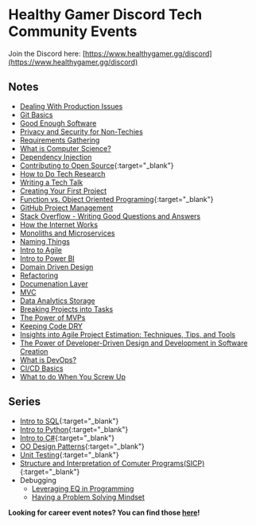 # Healthy Gamer Discord Tech Community Events

Join the Discord here: [https://www.healthygamer.gg/discord](https://www.healthygamer.gg/discord)

## Notes

- [Dealing With Production Issues](./Dealing%20With%20Production%20Issues)
- [Git Basics](./Git%20Basics)
- [Good Enough Software](./Good%20Enough%20Software)
- [Privacy and Security for Non-Techies](./Privacy%20and%20Security)
- [Requirements Gathering](./Requirements%20Gathering)
- [What is Computer Science?](./What%20is%20Computer%20Science)
- [Dependency Injection](./Dependency%20Injection)
- [Contributing to Open Source](https://docs.google.com/document/d/1pBrpcXN_8cZITywaWFL9C7Yq2L9pDfvlMy_OIjdkL0g/edit?usp=sharing){:target="_blank"}
- [How to Do Tech Research](./How%20to%20Research%20Tech%20Stuff)
- [Writing a Tech Talk](./Creating%20a%20Tech%20Talk)
- [Creating Your First Project](./Creating%20Your%20First%20Project)
- [Function vs. Object Oriented Programing](https://docs.google.com/document/d/1DGiqUdvWoTkeAL2cDCIVwrf4xk2mZvdia_MfAriJKQc/edit?usp=sharing){:target="_blank"}
- [GitHub Project Management](./GitHub-Project-Management)
- [Stack Overflow - Writing Good Questions and Answers](./Surviving%20Stack%20Overflow)
- [How the Internet Works](./How%20the%20Internet%20Works)
- [Monoliths and Microservices](./Monoliths%20and%20Microservices)
- [Naming Things](./Naming%20Things)
- [Intro to Agile](./Intro%20to%20Agile)
- [Intro to Power BI](./Intro%20to%20Power%20BI)
- [Domain Driven Design](./Domain%20Driven%20Design)
- [Refactoring](./Refactoring)
- [Documenation Layer](./Documentation)
- [MVC](./MVC)
- [Data Analytics Storage](./Data%20Analytics%20Storage)
- [Breaking Projects into Tasks](./Projects%20to%20Tasks)
- [The Power of MVPs](./Power%20of%20MVPs)
- [Keeping Code DRY](./keeping-code-dry)
- [Insights into Agile Project Estimation: Techniques, Tips, and Tools](./agile-estimation)
- [The Power of Developer-Driven Design and Development in Software Creation](./devDrivenDesign)
- [What is DevOps?](./whatIsDevOps)
- [CI/CD Basics](./CICD-Basics)
- [What to do When You Screw Up](./When-You-Screwed-Up)

## Series

- [Intro to SQL](https://github.com/HealthyGamer/Intro-to_SQL){:target="_blank"}
- [Intro to Python](https://github.com/HealthyGamer/IntroToPython){:target="_blank"}
- [Intro to C#](https://github.com/HealthyGamer/IntroToCSharp){:target="_blank"}
- [OO Design Patterns](https://docs.google.com/document/d/1qbNmm9qF6r_tG_XrAqUsfGhNRFdU-aaVLWtEoOWSugU/edit?usp=sharing){:target="_blank"}
- [Unit Testing](https://github.com/HealthyGamer/UnitTesting){:target="_blank"}
- [Structure and Interpretation of Comuter Programs(SICP)](https://github.com/HealthyGamer/SICP){:target="_blank"}
- Debugging
  - [Leveraging EQ in Programming](./Debugging/Leveraging%20EQ%20in%20Programming)
  - [Having a Problem Solving Mindset](./Debugging/Problem%20Solving%20Mindset)

**Looking for career event notes? You can find those [here](https://healthygamer.github.io/CareerEvents/)!**
